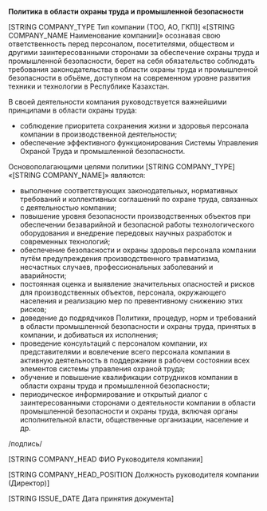 **Политика в области охраны труда и промышленной безопасности**

[STRING COMPANY_TYPE Тип компании (ТОО, АО, ГКП)] «[STRING COMPANY_NAME Наименование компании]» осознавая свою ответственность перед персоналом, посетителями, обществом и другими заинтересованными сторонами за обеспечение охраны труда и промышленной безопасности, берет на себя обязательство соблюдать требования законодательства в области охраны труда и промышленной безопасности в объёме, доступном на современном уровне развития техники и технологии в Республике Казахстан.

В своей деятельности компания руководствуется важнейшими принципами в области охраны труда:

- соблюдение приоритета сохранения жизни и здоровья персонала компании в производственной деятельности;
- обеспечение эффективного функционирования Системы Управления Охраной Труда и промышленной  безопасности.

Основополагающими целями политики [STRING COMPANY_TYPE] «[STRING COMPANY_NAME]» являются:

- выполнение соответствующих законодательных, нормативных требований и коллективных соглашений по охране труда, связанных с деятельностью компании;
- повышение уровня безопасности производственных объектов при обеспечении безаварийной и безопасной работы технологического оборудования и внедрение передовых научных разработок и современных технологий;
- обеспечение безопасности и охраны здоровья персонала компании путём предупреждения производственного травматизма, несчастных случаев, профессиональных заболеваний и аварийности;
- постоянная оценка и выявление значительных опасностей и рисков для производственных объектов, персонала, окружающего населения и реализацию мер по превентивному снижению этих рисков;
- доведение до подрядчиков Политики, процедур, норм и требований в области промышленной безопасности и охраны труда, принятых в компании, и добиваться их исполнения;
- проведение консультаций с персоналом компании, их представителями и вовлечение всего персонала компании в активную деятельность в поддержании в рабочем состоянии всех элементов системы управления охраной труда;
- обучение и повышение квалификации сотрудников компании в области охраны труда и промышленной безопасности;
- периодическое информирование и открытый диалог с заинтересованными сторонами о деятельности компании в области промышленной безопасности и охраны труда, включая органы исполнительной власти, общественные организации, население и др.

/подпись/

[STRING COMPANY_HEAD ФИО Руководителя компании]

[STRING COMPANY_HEAD_POSITION Должность руководителя компании (Директор)]

[STRING ISSUE_DATE Дата принятия документа]